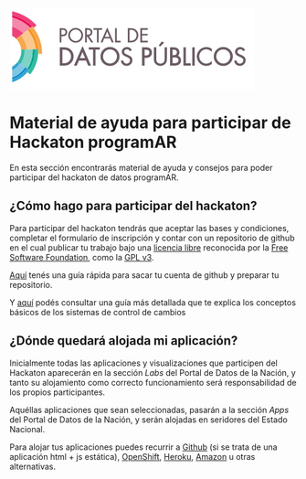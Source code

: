 ![Portal de datos publicos](images/portal/banner_portal_datos.png)

Material de ayuda para participar de Hackaton programAR
=======================================================

En esta sección encontrarás material de ayuda y consejos para poder participar del hackaton de datos programAR.

¿Cómo hago para participar del hackaton?
----------------------------------------

Para participar del hackaton tendrás que aceptar las bases y condiciones, completar el formulario de inscripción y contar con un repositorio de github en el cual publicar tu trabajo bajo una [licencia libre](http://www.gnu.org/licenses/license-list.html#GPLCompatibleLicenses) reconocida por la [Free Software Foundation](http://www.fsf.org/), como la [GPL v3](http://www.gnu.org/licenses/gpl.html).

[Aquí](github_hackaton.md) tenés una guía rápida para sacar tu cuenta de github y preparar tu repositorio.

Y [aquí](github.md) podés consultar una guía más detallada que te explica los conceptos básicos de los sistemas de control de cambios

¿Dónde quedará alojada mi aplicación?
-------------------------------------

Inicialmente todas las aplicaciones y visualizaciones que participen del Hackaton aparecerán en la sección *Labs* del Portal de Datos de la Nación, y tanto su alojamiento como correcto funcionamiento será responsabilidad de los propios participantes.

Aquéllas aplicaciones que sean seleccionadas, pasarán a la sección *Apps* del Portal de Datos de la Nación, y serán alojadas en seridores del Estado Nacional.

Para alojar tus aplicaciones puedes recurrir a [Github](https://help.github.com/categories/20/articles) (si se trata de una aplicación html + js estática), [OpenShift](https://www.openshift.com/), [Heroku](https://www.heroku.com/), [Amazon](http://aws.amazon.com/free/) u otras alternativas.

